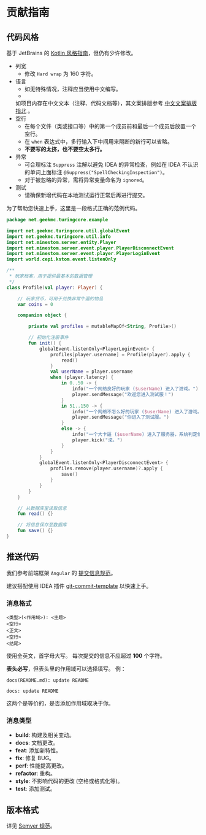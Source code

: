 # 贡献指南

## 代码风格

基于 JetBrains 的 [Kotlin 风格指南](https://kotlinlang.org/docs/coding-conventions.html#names-for-test-methods)，但仍有少许修改。

- 列宽
    - 修改 `Hard wrap` 为 160 字符。
- 语言
    - 如无特殊情况，注释应当使用中文编写。
    -
    如项目内存在中文文本（注释、代码文档等），其文案排版参考 [中文文案排版指北](https://github.com/sparanoid/chinese-copywriting-guidelines)
    。
- 空行
    - 在每个文件（类或接口等）中的第一个成员前和最后一个成员后放置一个空行。
    - 在 `when` 表达式中，多行输入下中间用来隔断的新行可以省略。
    - **不要写的太挤，也不要空太多行。**
- 异常
    - 可合理标注 `Suppress` 注解以避免 IDEA 的异常检查，例如在 IDEA
      不认识的单词上面标注 `@Suppress("SpellCheckingInspection")`。
    - 对于被忽略的异常，需将异常变量命名为 `ignored`。
- 测试
    - 请确保新增代码在本地测试运行正常后再进行提交。

为了帮助您快速上手，这里是一段格式正确的范例代码。

```kotlin
package net.geekmc.turingcore.example

import net.geekmc.turingcore.util.globalEvent
import net.geekmc.turingcore.util.info
import net.minestom.server.entity.Player
import net.minestom.server.event.player.PlayerDisconnectEvent
import net.minestom.server.event.player.PlayerLoginEvent
import world.cepi.kstom.event.listenOnly

/**
 * 玩家档案，用于提供最基本的数据管理
 */
class Profile(val player: Player) {

    // 玩家货币，可用于兑换非常牛逼的物品
    var coins = 0

    companion object {

        private val profiles = mutableMapOf<String, Profile>()

        // 初始化注册事件
        fun init() {
            globalEvent.listenOnly<PlayerLoginEvent> {
                profiles[player.username] = Profile(player).apply {
                    read()
                }
                val userName = player.username
                when (player.latency) {
                    in 0..50 -> {
                        info("一个网络良好的玩家 ($userName) 进入了游戏。")
                        player.sendMessage("欢迎您进入测试服！")
                    }
                    in 51..150 -> {
                        info("一个网络不怎么好的玩家 ($userName) 进入了游戏。")
                        player.sendMessage("你进入了测试服。")
                    }
                    else -> {
                        info("一个大卡逼 ($userName) 进入了服务器，系统判定他充不起钱，将其踢出。")
                        player.kick("滚。")
                    }
                }
            }
            globalEvent.listenOnly<PlayerDisconnectEvent> {
                profiles.remove(player.username)?.apply {
                    save()
                }
            }
        }
    }

    // 从数据库里读取信息
    fun read() {}

    // 将信息保存至数据库
    fun save() {}
}
```

## 推送代码

我们参考前端框架 `Angular`
的 [提交信息规范](https://docs.google.com/document/d/1QrDFcIiPjSLDn3EL15IJygNPiHORgU1_OOAqWjiDU5Y/edit#)。

建议搭配使用 IDEA 插件 [git-commit-template](https://plugins.jetbrains.com/plugin/9861-git-commit-template) 以快速上手。

### 消息格式

```
<类型>(<作用域>): <主题>
<空行>
<正文>
<空行>
<结尾>
```

使用全英文，首字母大写。 每次提交的信息不应超过 **100** 个字符。

**表头必写**，但表头里的作用域可以选择填写。 例：

```
docs(README.md): update README
```

```
docs: update README
```

这两个是等价的，是否添加作用域取决于你。

### 消息类型

- **build**: 构建及相关变动。
- **docs**: 文档更改。
- **feat**: 添加新特性。
- **fix**: 修复 BUG。
- **perf**: 性能提高更改。
- **refactor**: 重构。
- **style**: 不影响代码的更改 (空格或格式化等)。
- **test**: 添加测试。

## 版本格式

详见 [Semver 规范](https://semver.org/lang/zh-CN/)。